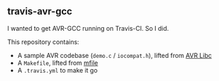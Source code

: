 travis-avr-gcc
--------------

I wanted to get AVR-GCC running on Travis-CI. So I did.

This repository contains:

* A sample AVR codebase (`demo.c` / `iocompat.h`), lifted from [AVR Libc](http://www.nongnu.org/avr-libc/user-manual/group__demo__project.html)
* A `Makefile`, lifted from [mfile](http://www.sax.de/~joerg/mfile/)
* A `.travis.yml` to make it go
